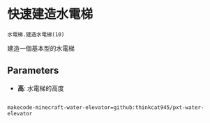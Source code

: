 # 快速建造水電梯

```sig
水電梯.建造水電梯(10)
```

建造一個基本型的水電梯

## Parameters

* **高**: 水電梯的高度

```package

makecode-minecraft-water-elevator=github:thinkcat945/pxt-water-elevator
```
